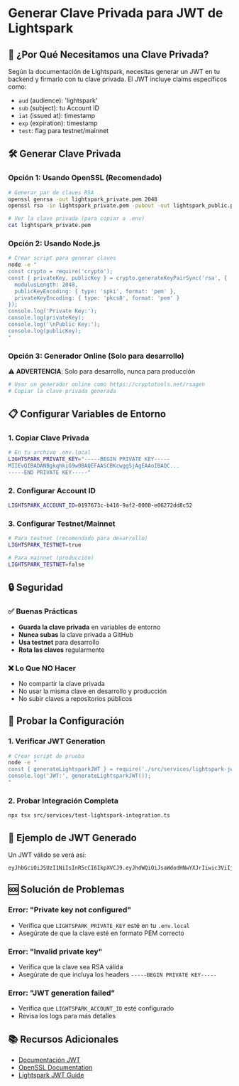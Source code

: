 # Generar Clave Privada para JWT de Lightspark

## 🔑 ¿Por Qué Necesitamos una Clave Privada?

Según la documentación de Lightspark, necesitas generar un JWT en tu backend y firmarlo con tu clave privada. El JWT incluye claims específicos como:
- `aud` (audience): 'lightspark'
- `sub` (subject): tu Account ID
- `iat` (issued at): timestamp
- `exp` (expiration): timestamp
- `test`: flag para testnet/mainnet

## 🛠️ Generar Clave Privada

### Opción 1: Usando OpenSSL (Recomendado)

```bash
# Generar par de claves RSA
openssl genrsa -out lightspark_private.pem 2048
openssl rsa -in lightspark_private.pem -pubout -out lightspark_public.pem

# Ver la clave privada (para copiar a .env)
cat lightspark_private.pem
```

### Opción 2: Usando Node.js

```bash
# Crear script para generar claves
node -e "
const crypto = require('crypto');
const { privateKey, publicKey } = crypto.generateKeyPairSync('rsa', {
  modulusLength: 2048,
  publicKeyEncoding: { type: 'spki', format: 'pem' },
  privateKeyEncoding: { type: 'pkcs8', format: 'pem' }
});
console.log('Private Key:');
console.log(privateKey);
console.log('\nPublic Key:');
console.log(publicKey);
"
```

### Opción 3: Generador Online (Solo para desarrollo)

⚠️ **ADVERTENCIA**: Solo para desarrollo, nunca para producción

```bash
# Usar un generador online como https://cryptotools.net/rsagen
# Copiar la clave privada generada
```

## 📋 Configurar Variables de Entorno

### 1. Copiar Clave Privada
```bash
# En tu archivo .env.local
LIGHTSPARK_PRIVATE_KEY="-----BEGIN PRIVATE KEY-----
MIIEvQIBADANBgkqhkiG9w0BAQEFAASCBKcwggSjAgEAAoIBAQC...
-----END PRIVATE KEY-----"
```

### 2. Configurar Account ID
```bash
LIGHTSPARK_ACCOUNT_ID=0197673c-b416-9af2-0000-e06272dd8c52
```

### 3. Configurar Testnet/Mainnet
```bash
# Para testnet (recomendado para desarrollo)
LIGHTSPARK_TESTNET=true

# Para mainnet (producción)
LIGHTSPARK_TESTNET=false
```

## 🔒 Seguridad

### ✅ Buenas Prácticas
- **Guarda la clave privada** en variables de entorno
- **Nunca subas** la clave privada a GitHub
- **Usa testnet** para desarrollo
- **Rota las claves** regularmente

### ❌ Lo Que NO Hacer
- No compartir la clave privada
- No usar la misma clave en desarrollo y producción
- No subir claves a repositorios públicos

## 🧪 Probar la Configuración

### 1. Verificar JWT Generation
```bash
# Crear script de prueba
node -e "
const { generateLightsparkJWT } = require('./src/services/lightspark-jwt');
console.log('JWT:', generateLightsparkJWT());
"
```

### 2. Probar Integración Completa
```bash
npx tsx src/services/test-lightspark-integration.ts
```

## 📝 Ejemplo de JWT Generado

Un JWT válido se verá así:
```
eyJhbGciOiJSUzI1NiIsInR5cCI6IkpXVCJ9.eyJhdWQiOiJsaWdodHNwYXJrIiwic3ViIjoiMDE5NzY3M2MtYjQxNi05YWYyLTAwMDAtZTA2MjcyZGQ4YzUyIiwiaWF0IjoxNzM1MjM0NTY3LCJleHAiOjE3MzUyMzgxNjcsInRlc3QiOiJ0cnVlIn0.signature_here
```

## 🆘 Solución de Problemas

### Error: "Private key not configured"
- Verifica que `LIGHTSPARK_PRIVATE_KEY` esté en tu `.env.local`
- Asegúrate de que la clave esté en formato PEM correcto

### Error: "Invalid private key"
- Verifica que la clave sea RSA válida
- Asegúrate de que incluya los headers `-----BEGIN PRIVATE KEY-----`

### Error: "JWT generation failed"
- Verifica que `LIGHTSPARK_ACCOUNT_ID` esté configurado
- Revisa los logs para más detalles

## 📚 Recursos Adicionales

- [Documentación JWT](https://jwt.io/)
- [OpenSSL Documentation](https://www.openssl.org/docs/)
- [Lightspark JWT Guide](https://docs.lightspark.com) 